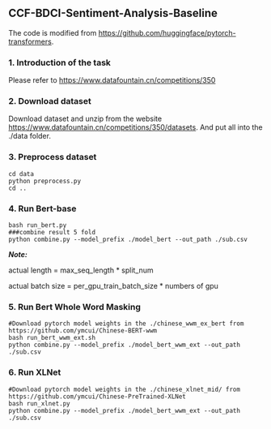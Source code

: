 ## CCF-BDCI-Sentiment-Analysis-Baseline

The code is modified from https://github.com/huggingface/pytorch-transformers.  

### 1. Introduction of the task

Please refer to https://www.datafountain.cn/competitions/350

### 2. Download dataset 

Download dataset and unzip from the website https://www.datafountain.cn/competitions/350/datasets. And put all into the ./data folder.

### 3. Preprocess dataset

```shell
cd data
python preprocess.py
cd ..
```

### 4. Run Bert-base

```shell
bash run_bert.py
###combine result 5 fold
python combine.py --model_prefix ./model_bert --out_path ./sub.csv
```

***Note:***

actual length = max_seq_length * split_num

actual batch size = per_gpu_train_batch_size * numbers of gpu

### 5. Run Bert Whole Word Masking

```shell
#Download pytorch model weights in the ./chinese_wwm_ex_bert from https://github.com/ymcui/Chinese-BERT-wwm
bash run_bert_wwm_ext.sh
python combine.py --model_prefix ./model_bert_wwm_ext --out_path ./sub.csv
```

### 6. Run XLNet

```shell
#Download pytorch model weights in the ./chinese_xlnet_mid/ from https://github.com/ymcui/Chinese-PreTrained-XLNet
bash run_xlnet.py
python combine.py --model_prefix ./model_bert_wwm_ext --out_path ./sub.csv
```

